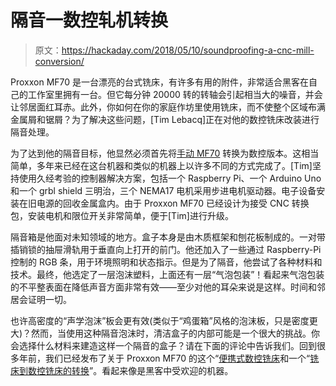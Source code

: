 # 隔音一数控轧机转换

> 原文：<https://hackaday.com/2018/05/10/soundproofing-a-cnc-mill-conversion/>

Proxxon MF70 是一台漂亮的台式铣床，有许多有用的附件，非常适合黑客在自己的工作室里拥有一台。但它每分钟 20000 转的转轴会引起相当大的噪音，并会让邻居面红耳赤。此外，你如何在你的家庭作坊里使用铣床，而不使整个区域布满金属屑和锯屑？为了解决这些问题，[Tim Lebacq]正在对他的数控铣床改装进行隔音处理。

为了达到他的隔音目标，他显然必须首先将[手动 MF70](https://www.proxxon.com/en/micromot/27110.php) 转换为数控版本。这相当简单，多年来已经在这台机器和类似的机器上以许多不同的方式完成了。[Tim]坚持使用久经考验的控制器解决方案，包括一个 Raspberry Pi、一个 Arduino Uno 和一个 grbl shield 三明治，三个 NEMA17 电机采用步进电机驱动器。电子设备安装在旧电源的回收金属盒内。由于 Proxxon MF70 已经设计为接受 CNC 转换包，安装电机和限位开关非常简单，便于[Tim]进行升级。

隔音箱是他面对未知领域的地方。盒子本身是由木质框架和刨花板制成的。一对带插销锁的抽屉滑轨用于垂直向上打开的前门。他还加入了一些通过 Raspberry-Pi 控制的 RGB 条，用于环境照明和状态指示。但是为了隔音，他尝试了各种材料和技术。最终，他选定了一层泡沫塑料，上面还有一层“气泡包装”！看起来气泡包装的不平整表面在降低声音方面非常有效——至少对他的耳朵来说是这样。时间和邻居会证明一切。

也许高密度的“声学泡沫”板会更有效(类似于“鸡蛋箱”风格的泡沫板，只是密度更大)？然而，当使用这种隔音泡沫时，清洁盒子的内部可能是一个很大的挑战。你会选择什么材料来建造这样一个隔音的盒子？请在下面的评论中告诉我们。回到很多年前，我们已经发布了关于 Proxxon MF70 的这个“[便携式数控铣床](https://hackaday.com/2012/12/28/a-portable-cnc-mill/)和一个“[铣床到数控铣床的转换](https://hackaday.com/2013/10/25/converting-a-mill-to-cnc-2/)”。看起来像是黑客中受欢迎的机器。